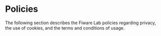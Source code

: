 # Policies

The following section describes the Fiware Lab policies regarding privacy, the
use of cookies, and the terms and conditions of usage.
